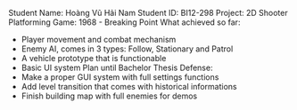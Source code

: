 Student Name: Hoàng Vũ Hải Nam
Student ID: BI12-298
Project: 2D Shooter Platforming Game: 1968 - Breaking Point
What achieved so far: 
- Player movement and combat mechanism
- Enemy AI, comes in 3 types: Follow, Stationary and Patrol
- A vehicle prototype that is functionable
- Basic UI system
Plan until Bachelor Thesis Defense:
- Make a proper GUI system with full settings functions
- Add level transition that comes with historical informations
- Finish building map with full enemies for demos

